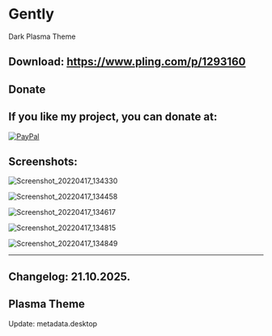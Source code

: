 # Gently

Dark Plasma Theme

Download: https://www.pling.com/p/1293160
------------------------------------------


<html>
  <head>
    <meta charset="utf-8" />
  </head>
  <body>
    <h2>Donate</h2>
    <h2>If you like my project, you can donate at:</h2>
    <a href="https://www.paypal.com/paypalme/VesnaLazic">
    <img src="PayPal.png" alt="PayPal" />
    </a>
  </body>
</html>



Screenshots:
-------------

![Screenshot_20220417_134330](https://user-images.githubusercontent.com/45247573/209697221-8bce785d-9daf-4683-9aeb-e35f52bc0dc9.png)

![Screenshot_20220417_134458](https://user-images.githubusercontent.com/45247573/209697241-6b1696b8-be8b-488b-a1bb-7955e7350e37.jpg)

![Screenshot_20220417_134617](https://user-images.githubusercontent.com/45247573/209697251-c3924b63-332d-456e-9edf-e19a75d63516.png)

![Screenshot_20220417_134815](https://user-images.githubusercontent.com/45247573/209697289-d6c28c24-e152-470e-9fce-5df7ba0f3c9f.png)

![Screenshot_20220417_134849](https://user-images.githubusercontent.com/45247573/209697309-6cc0220c-ea9d-4ce1-9b84-60c2fbe69282.png)

______________________________________________________________________________________________________________________________________


Changelog: 21.10.2025.
-----------------------

Plasma Theme
------------

Update: metadata.desktop


